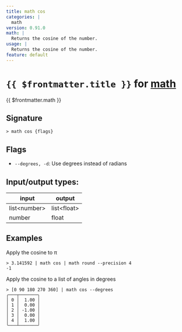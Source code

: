 ```yaml
---
title: math cos
categories: |
  math
version: 0.91.0
math: |
  Returns the cosine of the number.
usage: |
  Returns the cosine of the number.
feature: default
---
```

<!-- This file is automatically generated. Please edit the command in https://github.com/nushell/nushell instead. -->

# `{{ $frontmatter.title }}` for [math](/commands/categories/math.md)

<div class='command-title'>{{ $frontmatter.math }}</div>

## Signature

```> math cos {flags} ```

## Flags

 -  `--degrees, -d`: Use degrees instead of radians


## Input/output types:

| input        | output      |
| ------------ | ----------- |
| list\<number\> | list\<float\> |
| number       | float       |
## Examples

Apply the cosine to π
```nu
> 3.141592 | math cos | math round --precision 4
-1
```

Apply the cosine to a list of angles in degrees
```nu
> [0 90 180 270 360] | math cos --degrees
╭───┬───────╮
│ 0 │  1.00 │
│ 1 │  0.00 │
│ 2 │ -1.00 │
│ 3 │  0.00 │
│ 4 │  1.00 │
╰───┴───────╯

```
